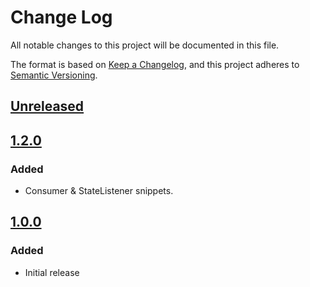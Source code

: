 # Change Log

All notable changes to this project will be documented in this file.

The format is based on [Keep a Changelog](https://keepachangelog.com/en/1.0.0/),
and this project adheres to [Semantic Versioning](https://semver.org/spec/v2.0.0.html).

## [Unreleased]

## [1.2.0]
### Added
- Consumer & StateListener snippets.

## [1.0.0]
### Added
- Initial release

[Unreleased]: https://github.com/letsar/flutter-binder-snippets/compare/v1.2.0...HEAD
[1.2.0]: https://github.com/letsar/flutter-binder-snippets/releases/tag/v1.2.0
[1.0.0]: https://github.com/letsar/flutter-binder-snippets/releases/tag/v1.0.0
